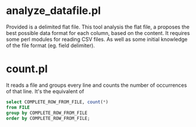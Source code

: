 analyze_datafile.pl
===================
Provided is a delimited flat file. This tool analysis the flat file, a proposes the best possible data format for each column, based on the content.
It requires some perl modules for reading CSV files. As well as some initial knowledge of the file format (eg. field delimiter).

count.pl
========
It reads a file and groups every line and counts the number of occurrences of that line.
It's the equivalent of

```sql
select COMPLETE_ROW_FROM_FILE, count(*)
from FILE
group by COMPLETE_ROW_FROM_FILE
order by COMPLETE_ROW_FROM_FILE;
```
